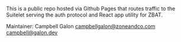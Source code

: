 This is a public repo hosted via Github Pages that routes traffic to the Suitelet serving the auth protocol and React app utility for ZBAT.

Maintainer:
Campbell Galon <campbellgalon@zoneandco.com> <campbell@galon.dev>

